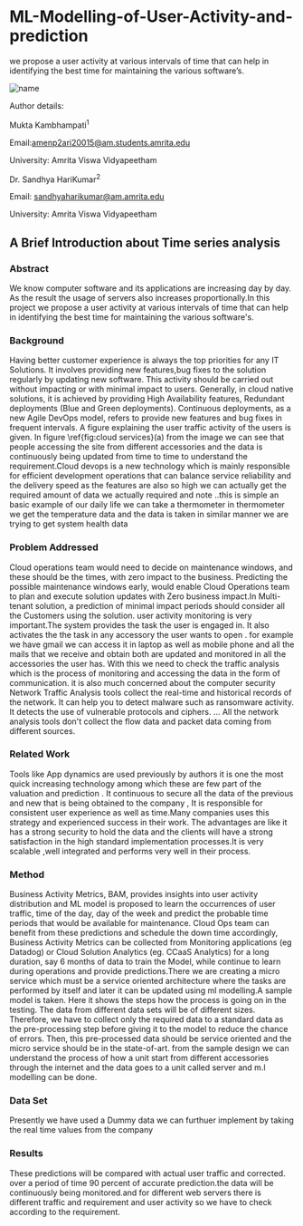 # ML-Modelling-of-User-Activity-and-prediction
we propose a user activity at various intervals of time that can help in identifying the best time for maintaining the various software’s.


![name](myfirstcollege.com/wp-content/uploads/2019/04/amrita.jpg)


Author details:

Mukta Kambhampati<sup>1
  
Email:amenp2ari20015@am.students.amrita.edu
  
University: Amrita Viswa Vidyapeetham  
  
  
 Dr. Sandhya HariKumar<sup>2
  
 Email: sandhyaharikumar@am.amrita.edu
  
 University: Amrita Viswa Vidyapeetham
  
## A Brief Introduction about Time series analysis

### Abstract
We know computer software and its applications are increasing day by day. As the result the usage of servers also increases proportionally.In this project we propose a user activity at various intervals of time that can help in identifying the best time for maintaining the various software's.
  
### Background
Having better customer experience is always the top priorities for any IT Solutions. It involves providing new features,bug fixes to the solution regularly by updating new software. This activity should be carried out without impacting or with minimal impact to users. Generally, in cloud native solutions, it is achieved by providing High Availability features, Redundant deployments (Blue and Green deployments). Continuous deployments, as a new Agile DevOps model, refers to provide new features and bug fixes in frequent intervals. A figure explaining the user traffic activity of the users is given. In figure \ref{fig:cloud services}(a) from the image we can see that people accessing the site from different accessories and the data is continuously being updated from time to time to understand the requirement.Cloud devops is a new technology which is mainly responsible for efficient development operations that can balance service reliability and the delivery speed as the features are also so high we can actually get the required amount of data we actually required and note ..this is simple an basic example of our daily life we can take a thermometer in thermometer we get the temperature data and the data is taken in similar manner we are trying to get system health data 
<br/>
  
  ### Problem Addressed
  Cloud operations team would need to decide on maintenance windows, and these should be the times, with zero impact to the business. Predicting the possible maintenance windows early, would enable Cloud Operations team to plan and execute solution updates with Zero business impact.In Multi-tenant solution, a prediction of minimal impact periods should consider all the Customers using the solution. user activity monitoring is very important.The system provides the task the user is engaged in. It also activates the the task in any accessory the user wants to open . for example we have gmail we can access it in laptop as well as mobile phone and all the mails that we receive and obtain both are updated and monitored in all the accessories the user has. With this we need to check the traffic analysis which is the process of monitoring and accessing the data in the form of communication. it is also much concerned about the computer security Network Traffic Analysis tools collect the real-time and historical records of the network. It can help you to detect malware such as ransomware activity. It detects the use of vulnerable protocols and ciphers. ... All the network analysis tools don't collect the flow data and packet data coming from different sources.
  
  ### Related Work
  Tools like App dynamics are used previously by authors it is one the most quick  increasing technology among which these are few part of the valuation and prediction . It continuous to secure all the data of the previous and new that is being obtained to the company , It is responsible for consistent user experience as well as time.Many companies uses this strategy and experienced success in their work. The advantages are like it has a strong security to hold the data and the clients will have a strong satisfaction in the high standard implementation processes.It is very scalable ,well integrated and performs very well in their process.
  
  ### Method
  Business Activity Metrics, BAM, provides insights into user activity distribution and ML model is proposed to learn the occurrences of user traffic, time of the day, day of the week and predict the probable time periods that would be available for maintenance. Cloud Ops team can benefit from these predictions and schedule the down time  accordingly, Business Activity Metrics can be collected from Monitoring applications (eg Datadog) or Cloud Solution Analytics (eg. CCaaS Analytics) for a long duration, say 6 months of data to train the Model, while continue to learn during operations and provide predictions.There we are creating a micro service which must be a service oriented architecture where the tasks are performed by itself and later it can be updated using ml modelling.A sample model is taken. Here it shows the steps how the process is going on in the testing. The data from different data sets will be of different sizes. Therefore, we have to collect only the required data to a standard data as the pre-processing step before giving it to the model to reduce the chance of errors. Then, this pre-processed data should be service oriented and the micro service should be in the state-of-art. from the sample design we can understand the process of how a unit start from different accessories through the internet and the data goes to a unit called server and m.l modelling can be done.
  
  ### Data Set 
  Presently we have used a Dummy data we can furthuer implement by taking the real time values from the company
  
  ### Results
  These predictions will be compared with actual user traffic and corrected. over a period of time 90 percent of accurate prediction.the data will be continuously being  monitored.and for different web servers there is different traffic and requirement and user activity so we have to check according to the requirement.
  
 


  
